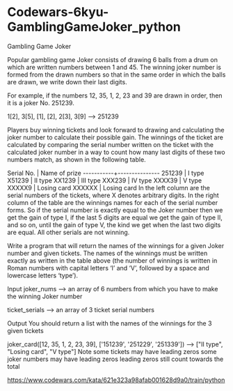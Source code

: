 # Codewars-6kyu-GamblingGameJoker_python
Gambling Game Joker


Popular gambling game Joker consists of drawing 6 balls from a drum on which are written numbers between 1 and 45. The winning joker number is formed from the drawn numbers so that in the same order in which the balls are drawn, we write down their last digits.

For example, if the numbers 12, 35, 1, 2, 23 and 39 are drawn in order, then it is a joker No. 251239.

1[2], 3[5], [1], [2], 2[3], 3[9] --> 251239

Players buy winning tickets and look forward to drawing and calculating the joker number to calculate their possible gain. The winnings of the ticket are calculated by comparing the serial number written on the ticket with the calculated joker number in a way to count how many last digits of these two numbers match, as shown in the following table.

Serial No. | Name of prize
-----------+---------------
251239     |   I type
X51239     |   II type
XX1239     |   III type
XXX239     |   IV type
XXXX39     |   V type
XXXXX9     |   Losing card
XXXXXX     |   Losing card
In the left column are the serial numbers of the tickets, where X denotes arbitrary digits. In the right column of the table are the winnings names for each of the serial number forms. So if the serial number is exactly equal to the Joker number then we get the gain of type I, if the last 5 digits are equal we get the gain of type II, and so on, until the gain of type V, the kind we get when the last two digits are equal. All other serials are not winning.

Write a program that will return the names of the winnings for a given Joker number and given tickets. The names of the winnings must be written exactly as written in the table above (the number of winnings is written in Roman numbers with capital letters ‘I’ and ‘V’, followed by a space and lowercase letters ‘type’).

Input
joker_nums --> an array of 6 numbers from which you have to make the winning Joker number

ticket_serials --> an array of 3 ticket serial numbers

Output
You should return a list with the names of the winnings for the 3 given tickets

joker_card([12, 35, 1, 2, 23, 39], ['151239', '251229', '251339']) --> ["II type", "Losing card", "V type"]
Note
some tickets may have leading zeros
some joker numbers may have leading zeros
leading zeros still count towards the total

https://www.codewars.com/kata/621e323a98afab001628d9a0/train/python  
   
   
